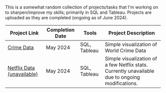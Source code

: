 This is a somewhat random collection of projects/tasks that I'm working on to sharpen/improve my skills; primarily in SQL and Tableau. Projects are uploaded as they are completed (ongoing as of June 2024).

| Project Link  | Completion Date | Tools | Project Description |
| -------- | -------- | -------- | -------- |
| [Crime Data](https://github.com/NMangi1/NMangi1/blob/main/Crime%20Data%20Challenge.md) | May 2024 | SQL, Tableau | Simple visualization of World Crime Data|
| [Netflix Data (unavailable)](#https://github.com/NMangi1/NMangi1/blob/4ecd271c82551a05e0868f150952b9fcbf77b7e2/Netflix%20Data%20Challenge.md) | May 2024 | SQL, Tableau | Simple visualization of a few Netflix stats. Currently unavailable due to ongoing modifications.|
